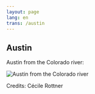 ```yaml
---
layout: page
lang: en
trans: /austin
---
```


Austin
------

Austin from the Colorado river:

![Austin from the Colorado river](/images/austin-from-colorado.jpg)

Credits: Cécile Rottner